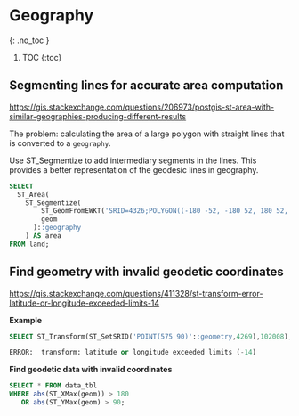 # Geography
{: .no_toc }

1. TOC
{:toc}

## Segmenting lines for accurate area computation
<https://gis.stackexchange.com/questions/206973/postgis-st-area-with-similar-geographies-producing-different-results>

The problem: calculating the area of a large polygon with straight lines that is converted to a `geography`.

Use ST_Segmentize to add intermediary segments in the lines.  This provides a better representation of the geodesic lines in geography.

```sql
SELECT
  ST_Area(
    ST_Segmentize(
        ST_GeomFromEWKT('SRID=4326;POLYGON((-180 -52, -180 52, 180 52, 180 -52, -180 -52))'),
        geom
      )::geography
    ) AS area
FROM land;
```

## Find geometry with invalid geodetic coordinates
<https://gis.stackexchange.com/questions/411328/st-transform-error-latitude-or-longitude-exceeded-limits-14>

**Example**
```sql
SELECT ST_Transform(ST_SetSRID('POINT(575 90)'::geometry,4269),102008);

ERROR:  transform: latitude or longitude exceeded limits (-14)
```

**Find geodetic data with invalid coordinates** 
```sql
SELECT * FROM data_tbl
WHERE abs(ST_XMax(geom)) > 180 
   OR abs(ST_YMax(geom) > 90;
